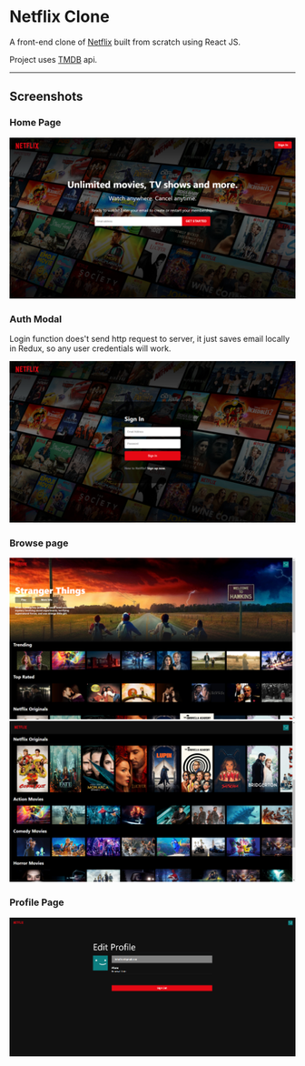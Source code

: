 # Netflix Clone

A front-end clone of [Netflix](https://www.netflix.com) built from scratch using React JS.

Project uses [TMDB](https://www.themoviedb.org/) api.

---
## Screenshots
### Home Page
<img src=screenshots/HomePage.png/>

### Auth Modal
Login function does't send http request to server, it just saves email locally in Redux, so any user credentials will work.

<img src=screenshots/AuthModal.png/>

### Browse page
<img src=screenshots/BrowsePage_1.png/>

<img src=screenshots/BrowsePage_2.png/>

### Profile Page
<img src=screenshots/ProfilePage.png/>